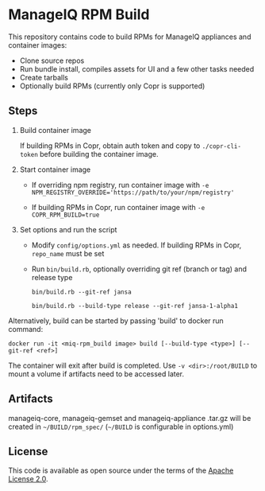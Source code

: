 # ManageIQ RPM Build

This repository contains code to build RPMs for ManageIQ appliances and container images:

  * Clone source repos
  * Run bundle install, compiles assets for UI and a few other tasks needed
  * Create tarballs
  * Optionally build RPMs (currently only Copr is supported)

## Steps

1. Build container image

   If building RPMs in Copr, obtain auth token and copy to `./copr-cli-token` before building the container image.

2. Start container image

   - If overriding npm registry, run container image with `-e NPM_REGISTRY_OVERRIDE='https://path/to/your/npm/registry'`

   - If building RPMs in Copr, run container image with `-e COPR_RPM_BUILD=true`

3. Set options and run the script

   - Modify `config/options.yml` as needed. If building RPMs in Copr, `repo_name` must be set

   - Run `bin/build.rb`, optionally overriding git ref (branch or tag) and release type
     ```
     bin/build.rb --git-ref jansa
     ```
     ```
     bin/build.rb --build-type release --git-ref jansa-1-alpha1
     ```


Alternatively, build can be started by passing 'build' to docker run command:

`docker run -it <miq-rpm_build image> build [--build-type <type>] [--git-ref <ref>]`

The container will exit after build is completed. Use `-v <dir>:/root/BUILD` to mount a volume if artifacts need to be
accessed later.

## Artifacts

manageiq-core, manageiq-gemset and manageiq-appliance .tar.gz will be created in `~/BUILD/rpm_spec/` (`~/BUILD` is configurable in options.yml)

## License

This code is available as open source under the terms of the [Apache License 2.0](LICENSE).

